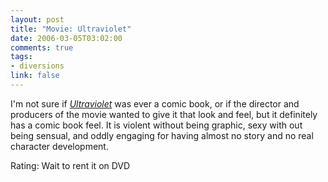 ```yaml
--- 
layout: post
title: "Movie: Ultraviolet"
date: 2006-03-05T03:02:00
comments: true
tags:
- diversions
link: false
---
```

I'm not sure if _<a href="http://imdb.com/title/tt0370032/" title="Ultraviolet">Ultraviolet</a>_ was ever a comic book, or if the director and producers of the movie wanted to give it that look and feel, but it definitely has a comic book feel. It is violent without being graphic, sexy with out being sensual, and oddly engaging for having almost no story and no real character development.

Rating: Wait to rent it on DVD
